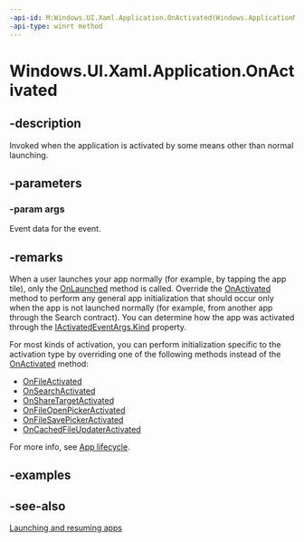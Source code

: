 ```yaml
---
-api-id: M:Windows.UI.Xaml.Application.OnActivated(Windows.ApplicationModel.Activation.IActivatedEventArgs)
-api-type: winrt method
---
```


<!-- Method syntax
virtual protected void OnActivated(Windows.ApplicationModel.Activation.IActivatedEventArgs args)
-->

# Windows.UI.Xaml.Application.OnActivated

## -description
Invoked when the application is activated by some means other than normal launching.

## -parameters
### -param args
Event data for the event.

## -remarks
When a user launches your app normally (for example, by tapping the app tile), only the [OnLaunched](application_onlaunched_859642554.md) method is called. Override the [OnActivated](application_onactivated_603737819.md) method to perform any general app initialization that should occur only when the app is not launched normally (for example, from another app through the Search contract). You can determine how the app was activated through the [IActivatedEventArgs.Kind](../windows.applicationmodel.activation/iactivatedeventargs_kind.md) property.

For most kinds of activation, you can perform initialization specific to the activation type by overriding one of the following methods instead of the [OnActivated](application_onactivated_603737819.md) method:
+ [OnFileActivated](application_onfileactivated_2046716329.md)
+ [OnSearchActivated](application_onsearchactivated_1291367716.md)
+ [OnShareTargetActivated](application_onsharetargetactivated_169511293.md)
+ [OnFileOpenPickerActivated](application_onfileopenpickeractivated_101387531.md)
+ [OnFileSavePickerActivated](application_onfilesavepickeractivated_425940653.md)
+ [OnCachedFileUpdaterActivated](application_oncachedfileupdateractivated_383584449.md)


For more info, see [App lifecycle](http://msdn.microsoft.com/library/6c469e77-f1e3-4859-a27b-c326f9616d10).

## -examples

## -see-also
[Launching and resuming apps](https://docs.microsoft.com/windows/uwp/launch-resume/)